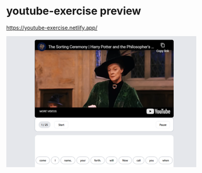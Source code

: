 # youtube-exercise preview

https://youtube-exercise.netlify.app/

![YouTube Exercise](youtube-ex-0.png)
